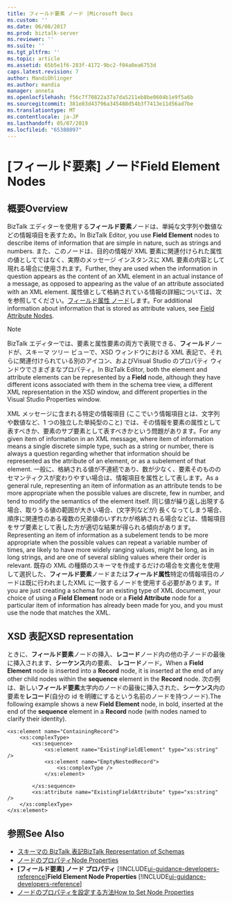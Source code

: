 ```yaml
---
title: フィールド要素 ノード |Microsoft Docs
ms.custom: ''
ms.date: 06/08/2017
ms.prod: biztalk-server
ms.reviewer: ''
ms.suite: ''
ms.tgt_pltfrm: ''
ms.topic: article
ms.assetid: 65b5e1f6-283f-4172-9bc2-f04a0ea6753d
caps.latest.revision: 7
author: MandiOhlinger
ms.author: mandia
manager: anneta
ms.openlocfilehash: f56c7f70822a37a7da5211eb8be0604b1e9f5a6b
ms.sourcegitcommit: 381e83d43796a345488d54b3f7413e11d56ad7be
ms.translationtype: MT
ms.contentlocale: ja-JP
ms.lasthandoff: 05/07/2019
ms.locfileid: "65388097"
---
```

# <a name="field-element-nodes"></a><span data-ttu-id="b84c4-102">[フィールド要素] ノード</span><span class="sxs-lookup"><span data-stu-id="b84c4-102">Field Element Nodes</span></span>

## <a name="overview"></a><span data-ttu-id="b84c4-103">概要</span><span class="sxs-lookup"><span data-stu-id="b84c4-103">Overview</span></span>
<span data-ttu-id="b84c4-104">BizTalk エディターを使用する**フィールド要素**ノードは、単純な文字列や数値などの情報項目を表すため。</span><span class="sxs-lookup"><span data-stu-id="b84c4-104">In BizTalk Editor, you use **Field Element** nodes to describe items of information that are simple in nature, such as strings and numbers.</span></span> <span data-ttu-id="b84c4-105">また、このノードは、目的の情報が XML 要素に関連付けられた属性の値としてではなく、実際のメッセージ インスタンスに XML 要素の内容として現れる場合に使用されます。</span><span class="sxs-lookup"><span data-stu-id="b84c4-105">Further, they are used when the information in question appears as the content of an XML element in an actual instance of a message, as opposed to appearing as the value of an attribute associated with an XML element.</span></span> <span data-ttu-id="b84c4-106">属性値として格納されている情報の詳細については、次を参照してください。[フィールド属性 ノード](../core/field-attribute-nodes.md)します。</span><span class="sxs-lookup"><span data-stu-id="b84c4-106">For additional information about information that is stored as attribute values, see [Field Attribute Nodes](../core/field-attribute-nodes.md).</span></span>  

> [!NOTE]
>  <span data-ttu-id="b84c4-107">BizTalk エディターでは、要素と属性要素の両方で表現できる、**フィールド**ノードが、スキーマ ツリー ビューで、XSD ウィンドウにおける XML 表記で、それらに関連付けられている別のアイコン、およびVisual Studio のプロパティ ウィンドウでさまざまなプロパティ。</span><span class="sxs-lookup"><span data-stu-id="b84c4-107">In BizTalk Editor, both the element and attribute elements can be represented by a **Field** node, although they have different icons associated with them in the schema tree view, a different XML representation in the XSD window, and different properties in the Visual Studio Properties window.</span></span>  

 <span data-ttu-id="b84c4-108">XML メッセージに含まれる特定の情報項目 (ここでいう情報項目とは、文字列や数値など、1 つの独立した単純型のこと) では、その情報を要素の属性として表すべきか、要素のサブ要素として表すべきかという問題があります。</span><span class="sxs-lookup"><span data-stu-id="b84c4-108">For any given item of information in an XML message, where item of information means a single discrete simple type, such as a string or number, there is always a question regarding whether that information should be represented as the attribute of an element, or as a subelement of that element.</span></span> <span data-ttu-id="b84c4-109">一般に、格納される値が不連続であり、数が少なく、要素そのもののセマンティクスが変わりやすい場合は、情報項目を属性として表します。</span><span class="sxs-lookup"><span data-stu-id="b84c4-109">As a general rule, representing an item of information as an attribute tends to be more appropriate when the possible values are discrete, few in number, and tend to modify the semantics of the element itself.</span></span> <span data-ttu-id="b84c4-110">同じ値が繰り返し出現する場合、取りうる値の範囲が大きい場合、(文字列などが) 長くなってしまう場合、順序に関連性のある複数の兄弟値のいずれかが格納される場合などは、情報項目をサブ要素として表した方が適切な結果が得られる傾向があります。</span><span class="sxs-lookup"><span data-stu-id="b84c4-110">Representing an item of information as a subelement tends to be more appropriate when the possible values can repeat a variable number of times, are likely to have more widely ranging values, might be long, as in long strings, and are one of several sibling values where their order is relevant.</span></span> <span data-ttu-id="b84c4-111">既存の XML の種類のスキーマを作成するだけの場合を文書化を使用して選択した、**フィールド要素**ノードまたは**フィールド属性**特定の情報項目のノードは既に行われましたXML に一致するノードを使用する必要があります。</span><span class="sxs-lookup"><span data-stu-id="b84c4-111">If you are just creating a schema for an existing type of XML document, your choice of using a **Field Element** node or a **Field Attribute** node for a particular item of information has already been made for you, and you must use the node that matches the XML.</span></span>  

## <a name="xsd-representation"></a><span data-ttu-id="b84c4-112">XSD 表記</span><span class="sxs-lookup"><span data-stu-id="b84c4-112">XSD representation</span></span>  
 <span data-ttu-id="b84c4-113">ときに、**フィールド要素**ノードの挿入、**レコード**ノード内の他の子ノードの最後に挿入されます、**シーケンス**内の要素、 **レコード**ノード。</span><span class="sxs-lookup"><span data-stu-id="b84c4-113">When a **Field Element** node is inserted into a **Record** node, it is inserted at the end of any other child nodes within the **sequence** element in the **Record** node.</span></span> <span data-ttu-id="b84c4-114">次の例は、新しい**フィールド要素**太字内のノードの最後に挿入された、**シーケンス**内の要素を**レコード**(自分の id を明確にするという名前のノードを持つノード).</span><span class="sxs-lookup"><span data-stu-id="b84c4-114">The following example shows a new **Field Element** node, in bold, inserted at the end of the **sequence** element in a **Record** node (with nodes named to clarify their identity).</span></span>  

```  
<xs:element name="ContainingRecord">  
    <xs:complexType>  
        <xs:sequence>  
            <xs:element name="ExistingFieldElement" type="xs:string" />  
            <xs:element name="EmptyNestedRecord">  
                <xs:complexType />  
            </xs:element>  

        </xs:sequence>  
        <xs:attribute name="ExistingFieldAttribute" type="xs:string" />  
    </xs:complexType>  
</xs:element>  

```  

## <a name="see-also"></a><span data-ttu-id="b84c4-115">参照</span><span class="sxs-lookup"><span data-stu-id="b84c4-115">See Also</span></span>  
- [<span data-ttu-id="b84c4-116">スキーマの BizTalk 表記</span><span class="sxs-lookup"><span data-stu-id="b84c4-116">BizTalk Representation of Schemas</span></span>](../core/biztalk-representation-of-schemas.md)   
- [<span data-ttu-id="b84c4-117">ノードのプロパティ</span><span class="sxs-lookup"><span data-stu-id="b84c4-117">Node Properties</span></span>](../core/node-properties.md)   
- <span data-ttu-id="b84c4-118">**[フィールド要素] ノード プロパティ** [!INCLUDE[ui-guidance-developers-reference](../includes/ui-guidance-developers-reference.md)]</span><span class="sxs-lookup"><span data-stu-id="b84c4-118">**Field Element Node Properties** [!INCLUDE[ui-guidance-developers-reference](../includes/ui-guidance-developers-reference.md)]</span></span>
- [<span data-ttu-id="b84c4-119">ノードのプロパティを設定する方法</span><span class="sxs-lookup"><span data-stu-id="b84c4-119">How to Set Node Properties</span></span>](../core/how-to-set-node-properties.md)
